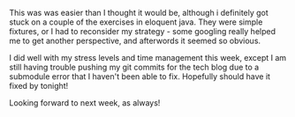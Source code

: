 This was was easier than I thought it would be, although i definitely got stuck
on a couple of the exercises in eloquent java. They were simple fixtures, or I
had to reconsider my strategy - some googling really helped me to get another
perspective, and afterwords it seemed so obvious.

I did well with my stress levels and time management this week, except I am
still having trouble pushing my git commits for the tech blog due to a
submodule error that I haven't been able to fix. Hopefully should have it fixed
by tonight!

Looking forward to next week, as always!
